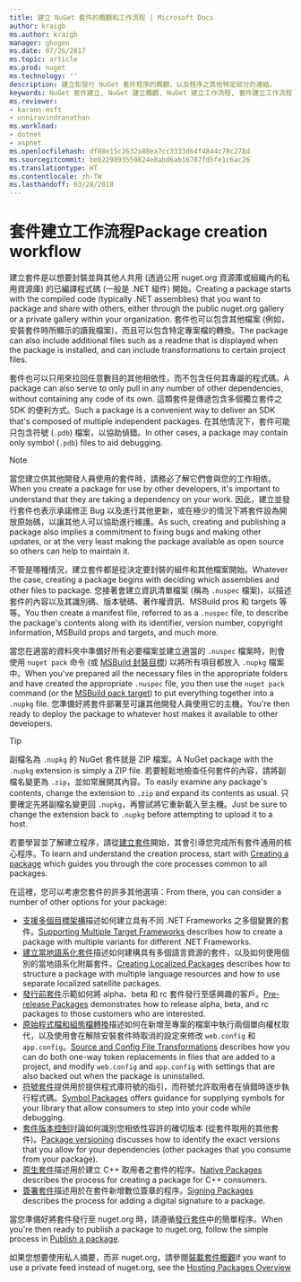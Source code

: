 ```yaml
---
title: 建立 NuGet 套件的概觀和工作流程 | Microsoft Docs
author: kraigb
ms.author: kraigb
manager: ghogen
ms.date: 07/26/2017
ms.topic: article
ms.prod: nuget
ms.technology: ''
description: 建立和發行 NuGet 套件程序的概觀，以及程序之其他特定部分的連結。
keywords: NuGet 套件建立, NuGet 建立概觀, NuGet 建立工作流程, 套件建立工作流程, 套件建立概觀。
ms.reviewer:
- karann-msft
- unniravindranathan
ms.workload:
- dotnet
- aspnet
ms.openlocfilehash: df08e15c2632a88ea7cc3333d64f4844c78c278d
ms.sourcegitcommit: beb229893559824e8abd6ab16707fd5fe1c6ac26
ms.translationtype: HT
ms.contentlocale: zh-TW
ms.lasthandoff: 03/28/2018
---
```

# <a name="package-creation-workflow"></a><span data-ttu-id="9dd0b-104">套件建立工作流程</span><span class="sxs-lookup"><span data-stu-id="9dd0b-104">Package creation workflow</span></span>

<span data-ttu-id="9dd0b-105">建立套件是以想要封裝並與其他人共用 (透過公用 nuget.org 資源庫或組織內的私用資源庫) 的已編譯程式碼 (一般是 .NET 組件) 開始。</span><span class="sxs-lookup"><span data-stu-id="9dd0b-105">Creating a package starts with the compiled code (typically .NET assemblies) that you want to package and share with others, either through the public nuget.org gallery or a private gallery within your organization.</span></span> <span data-ttu-id="9dd0b-106">套件也可以包含其他檔案 (例如，安裝套件時所顯示的讀我檔案)，而且可以包含特定專案檔的轉換。</span><span class="sxs-lookup"><span data-stu-id="9dd0b-106">The package can also include additional files such as a readme that is displayed when the package is installed, and can include transformations to certain project files.</span></span>

<span data-ttu-id="9dd0b-107">套件也可以只用來拉回任意數目的其他相依性，而不包含任何其專屬的程式碼。</span><span class="sxs-lookup"><span data-stu-id="9dd0b-107">A package can also serve to only pull in any number of other dependencies, without containing any code of its own.</span></span> <span data-ttu-id="9dd0b-108">這類套件是傳遞包含多個獨立套件之 SDK 的便利方式。</span><span class="sxs-lookup"><span data-stu-id="9dd0b-108">Such a package is a convenient way to deliver an SDK that's composed of multiple independent packages.</span></span> <span data-ttu-id="9dd0b-109">在其他情況下，套件可能只包含符號 (`.pdb`) 檔案，以協助偵錯。</span><span class="sxs-lookup"><span data-stu-id="9dd0b-109">In other cases, a package may contain only symbol (`.pdb`) files to aid debugging.</span></span>

> [!Note]
> <span data-ttu-id="9dd0b-110">當您建立供其他開發人員使用的套件時，請務必了解它們會與您的工作相依。</span><span class="sxs-lookup"><span data-stu-id="9dd0b-110">When you create a package for use by other developers, it's important to understand that they are taking a dependency on your work.</span></span> <span data-ttu-id="9dd0b-111">因此，建立並發行套件也表示承諾修正 Bug 以及進行其他更新，或在極少的情況下將套件設為開放原始碼，以讓其他人可以協助進行維護。</span><span class="sxs-lookup"><span data-stu-id="9dd0b-111">As such, creating and publishing a package also implies a commitment to fixing bugs and making other updates, or at the very least making the package available as open source so others can help to maintain it.</span></span>

<span data-ttu-id="9dd0b-112">不管是哪種情況，建立套件都是從決定要封裝的組件和其他檔案開始。</span><span class="sxs-lookup"><span data-stu-id="9dd0b-112">Whatever the case, creating a package begins with deciding which assemblies and other files to package.</span></span> <span data-ttu-id="9dd0b-113">您接著會建立資訊清單檔案 (稱為 `.nuspec` 檔案)，以描述套件的內容以及其識別碼、版本號碼、著作權資訊、MSBuild pros 和 targets 等等。</span><span class="sxs-lookup"><span data-stu-id="9dd0b-113">You then create a manifest file, referred to as a `.nuspec` file, to describe the package's contents along with its identifier, version number, copyright information, MSBuild props and targets, and much more.</span></span>

<span data-ttu-id="9dd0b-114">當您在適當的資料夾中準備好所有必要檔案並建立適當的 `.nuspec` 檔案時，則會使用 `nuget pack` 命令 (或 [MSBuild 封裝目標](../reference/msbuild-targets.md)) 以將所有項目都放入 `.nupkg` 檔案中。</span><span class="sxs-lookup"><span data-stu-id="9dd0b-114">When you've prepared all the necessary files in the appropriate folders and have created the appropriate `.nuspec` file, you then use the `nuget pack` command (or the [MSBuild pack target](../reference/msbuild-targets.md)) to put everything together into a `.nupkg` file.</span></span> <span data-ttu-id="9dd0b-115">您準備好將套件部署至可讓其他開發人員使用它的主機。</span><span class="sxs-lookup"><span data-stu-id="9dd0b-115">You're then ready to deploy the package to whatever host makes it available to other developers.</span></span>

> [!Tip]
> <span data-ttu-id="9dd0b-116">副檔名為 `.nupkg` 的 NuGet 套件就是 ZIP 檔案。</span><span class="sxs-lookup"><span data-stu-id="9dd0b-116">A NuGet package with the `.nupkg` extension is simply a ZIP file.</span></span> <span data-ttu-id="9dd0b-117">若要輕鬆地檢查任何套件的內容，請將副檔名變更為 `.zip`，並如常展開其內容。</span><span class="sxs-lookup"><span data-stu-id="9dd0b-117">To easily examine any package's contents, change the extension to `.zip` and expand its contents as usual.</span></span> <span data-ttu-id="9dd0b-118">只要確定先將副檔名變更回 `.nupkg`，再嘗試將它重新載入至主機。</span><span class="sxs-lookup"><span data-stu-id="9dd0b-118">Just be sure to change the extension back to `.nupkg` before attempting to upload it to a host.</span></span>

<span data-ttu-id="9dd0b-119">若要學習並了解建立程序，請從[建立套件](../create-packages/creating-a-package.md)開始，其會引導您完成所有套件通用的核心程序。</span><span class="sxs-lookup"><span data-stu-id="9dd0b-119">To learn and understand the creation process, start with [Creating a package](../create-packages/creating-a-package.md) which guides you through the core processes common to all packages.</span></span>

<span data-ttu-id="9dd0b-120">在這裡，您可以考慮您套件的許多其他選項：</span><span class="sxs-lookup"><span data-stu-id="9dd0b-120">From there, you can consider a number of other options for your package:</span></span>

- <span data-ttu-id="9dd0b-121">[支援多個目標架構](../create-packages/supporting-multiple-target-frameworks.md)描述如何建立具有不同 .NET Frameworks 之多個變異的套件。</span><span class="sxs-lookup"><span data-stu-id="9dd0b-121">[Supporting Multiple Target Frameworks](../create-packages/supporting-multiple-target-frameworks.md) describes how to create a package with multiple variants for different .NET Frameworks.</span></span>
- <span data-ttu-id="9dd0b-122">[建立當地語系化套件](../create-packages/creating-localized-packages.md)描述如何建構具有多個語言資源的套件，以及如何使用個別的當地語系化附屬套件。</span><span class="sxs-lookup"><span data-stu-id="9dd0b-122">[Creating Localized Packages](../create-packages/creating-localized-packages.md) describes how to structure a package with multiple language resources and how to use separate localized satellite packages.</span></span>
- <span data-ttu-id="9dd0b-123">[發行前套件](../create-packages/prerelease-packages.md)示範如何將 alpha、beta 和 rc 套件發行至感興趣的客戶。</span><span class="sxs-lookup"><span data-stu-id="9dd0b-123">[Pre-release Packages](../create-packages/prerelease-packages.md) demonstrates how to release alpha, beta, and rc packages to those customers who are interested.</span></span>
- <span data-ttu-id="9dd0b-124">[原始程式檔和組態檔轉換](../create-packages/source-and-config-file-transformations.md)描述如何在新增至專案的檔案中執行兩個單向權杖取代，以及使用會在解除安裝套件時取消的設定來修改 `web.config` 和 `app.config`。</span><span class="sxs-lookup"><span data-stu-id="9dd0b-124">[Source and Config File Transformations](../create-packages/source-and-config-file-transformations.md) describes how you can do both one-way token replacements in files that are added to a project, and modify `web.config` and `app.config` with settings that are also backed out when the package is uninstalled.</span></span>
- <span data-ttu-id="9dd0b-125">[符號套件](../create-packages/symbol-packages.md)提供用於提供程式庫符號的指引，而符號允許取用者在偵錯時逐步執行程式碼。</span><span class="sxs-lookup"><span data-stu-id="9dd0b-125">[Symbol Packages](../create-packages/symbol-packages.md) offers guidance for supplying symbols for your library that allow consumers to step into your code while debugging.</span></span>
- <span data-ttu-id="9dd0b-126">[套件版本控制](../reference/package-versioning.md)討論如何識別您相依性容許的確切版本 (從套件取用的其他套件)。</span><span class="sxs-lookup"><span data-stu-id="9dd0b-126">[Package versioning](../reference/package-versioning.md) discusses how to identify the exact versions that you allow for your dependencies (other packages that you consume from your package).</span></span>
- <span data-ttu-id="9dd0b-127">[原生套件](../create-packages/native-packages.md)描述用於建立 C++ 取用者之套件的程序。</span><span class="sxs-lookup"><span data-stu-id="9dd0b-127">[Native Packages](../create-packages/native-packages.md) describes the process for creating a package for C++ consumers.</span></span>
- <span data-ttu-id="9dd0b-128">[簽署套件](../create-packages/sign-a-package.md)描述用於在套件新增數位簽章的程序。</span><span class="sxs-lookup"><span data-stu-id="9dd0b-128">[Signing Packages](../create-packages/sign-a-package.md) describes the process for adding a digital signature to a package.</span></span>

<span data-ttu-id="9dd0b-129">當您準備好將套件發行至 nuget.org 時，請遵循[發行套件](../create-packages/publish-a-package.md)中的簡單程序。</span><span class="sxs-lookup"><span data-stu-id="9dd0b-129">When you're then ready to publish a package to nuget.org, follow the simple process in [Publish a package](../create-packages/publish-a-package.md).</span></span>

<span data-ttu-id="9dd0b-130">如果您想要使用私人摘要，而非 nuget.org，請參閱[裝載套件概觀](../hosting-packages/overview.md)</span><span class="sxs-lookup"><span data-stu-id="9dd0b-130">If you want to use a private feed instead of nuget.org, see the [Hosting Packages Overview](../hosting-packages/overview.md)</span></span>
